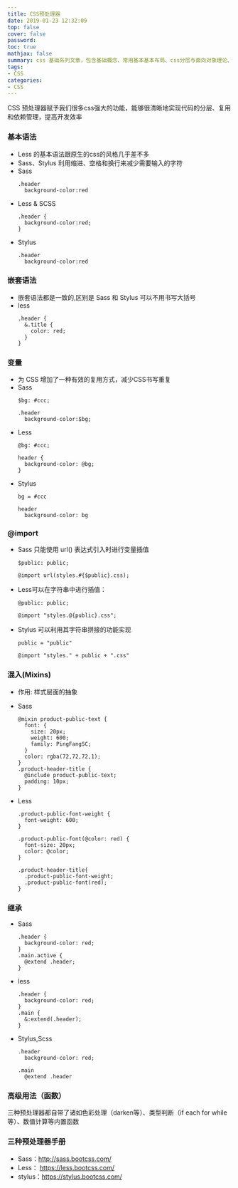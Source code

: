 ```yaml
---
title: CSS预处理器
date: 2019-01-23 12:32:09
top: false
cover: false
password:
toc: true
mathjax: false
summary: css 基础系列文章，包含基础概念、常用基本基本布局、css分层与面向对象理论、css动画与3D、css与处理器等基础知识
tags:
- CSS
categories:
- CSS
---
```


CSS 预处理器赋予我们很多css强大的功能，能够很清晰地实现代码的分层、复用和依赖管理，提高开发效率

### 基本语法

- Less 的基本语法跟原生的css的风格几乎差不多
- Sass、Stylus 利用缩进、空格和换行来减少需要输入的字符
- Sass
  ```
  .header
    background-color:red
  ```
- Less & SCSS
  ```
  .header {
    background-color:red;
  }
  ```
- Stylus
  ```
  .header
    background-color:red
  ```

### 嵌套语法

- 嵌套语法都是一致的,区别是 Sass 和 Stylus 可以不用书写大括号
- less
  ```
  .header {
    &.title {
      color: red;
    }
  }
  ```

### 变量

- 为 CSS 增加了一种有效的复用方式，减少CSS书写重复
- Sass
  ```
  $bg: #ccc;

  .header 
    background-color:$bg;
  ```
- Less
  ```
  @bg: #ccc;

  header {
    background-color: @bg;
  }
  ```
- Stylus
  ```
  bg = #ccc

  header
    background-color: bg
  ```

### @import

- Sass 只能使用 url() 表达式引入时进行变量插值
  ```
  $public: public;

  @import url(styles.#{$public}.css);
  ```
- Less可以在字符串中进行插值：
  ```
  @public: public;

  @import "styles.@{public}.css";
  ```
- Stylus 可以利用其字符串拼接的功能实现
  ```
  public = "public"

  @import "styles." + public + ".css"
  ```


### 混入(Mixins)

- 作用: 样式层面的抽象
- Sass
  ```
  @mixin product-public-text {
    font: {
      size: 20px;
      weight: 600;
      family: PingFangSC;
    }
    color: rgba(72,72,72,1);
  }
  .product-header-title {
    @include product-public-text;
    padding: 10px;
  }
  ```

- Less
  ```
  .product-public-font-weight {
    font-weight: 600;
  }

  .product-public-font(@color: red) {
    font-size: 20px;
    color: @color;
  }

  .product-header-title{
    .product-public-font-weight;
    .product-public-font(red);
  }
  ```

### 继承

- Sass
  ```
  .header {
    background-color: red;
  }
  .main.active {
    @extend .header;
  }
  ```

- less
  ```
  .header {
    background-color: red;
  }
  .main {
    &:extend(.header);
  }
  ```

- Stylus,Scss
  ```
  .header
    background-color: red;

  .main
    @extend .header
  ```

### 高级用法（函数）
三种预处理器都自带了诸如色彩处理（darken等）、类型判断（if each for while 等）、数值计算等内置函数

### 三种预处理器手册
- Sass：http://sass.bootcss.com/
- Less： https://less.bootcss.com/
- stylus：https://stylus.bootcss.com/
